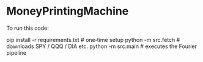 # MoneyPrintingMachine

To run this code:

pip install -r requirements.txt        # one‑time setup
python -m src.fetch                  # downloads SPY / QQQ / DIA etc.
python -m src.main                   # executes the Fourier pipeline